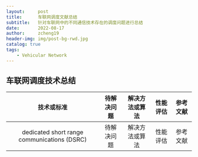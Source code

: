 ```yaml
---
layout:     post
title:      车联网调度文献总结
subtitle:   针对车联网中的不同通信技术存在的调度问题进行总结
date:       2022-08-17
author:     zcheng19
header-img: img/post-bg-rwd.jpg
catalog: true
tags:
    - Vehicular Network
---
```


## 车联网调度技术总结
|技术或标准|待解决问题|解决方法或算法|性能评估|参考文献|
|:--:|:--:|:--:|:--:|:---:|
|dedicated short range communications (DSRC)|待解决问题|解决方法或算法|性能评估|参考文献|

